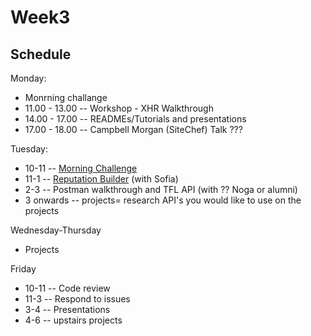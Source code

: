 # Week3




## Schedule
Monday: 
* Monrning challange
* 11.00 - 13.00 -- Workshop - XHR Walkthrough 
* 14.00 - 17.00 -- READMEs/Tutorials and presentations
* 17.00 - 18.00 -- Campbell Morgan (SiteChef) Talk ???

Tuesday:
* 10-11 -- [Morning Challenge](https://repl.it/C0n0/0)
* 11-1 -- [Reputation Builder](https://github.com/tormod17/Reputation-Builder) (with Sofia)
* 2-3 -- Postman walkthrough and TFL API (with ?? Noga or alumni)
* 3 onwards -- projects= research API's you would like to use on the projects

Wednesday-Thursday
* Projects

Friday
* 10-11 -- Code review
* 11-3 -- Respond to issues
* 3-4 -- Presentations
* 4-6 -- upstairs projects